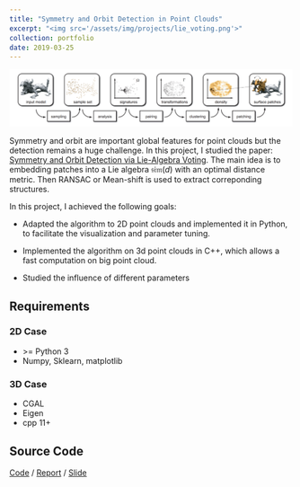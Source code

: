 ```yaml
---
title: "Symmetry and Orbit Detection in Point Clouds"
excerpt: "<img src='/assets/img/projects/lie_voting.png'>"
collection: portfolio
date: 2019-03-25
---
```


![Picture](/assets/img/projects/lie_voting.png)

Symmetry and orbit are important global features for point clouds but the detection remains a huge challenge. In this project, I studied the paper: [Symmetry and Orbit Detection via Lie-Algebra Voting](http://www.geometry.caltech.edu/pubs/SADBH16.pdf). The main idea is to embedding patches into a Lie algebra $\mathfrak{sim}(d)$ with an optimal distance metric. Then RANSAC or Mean-shift is used to extract correponding structures. 

In this project, I achieved the following goals:

* Adapted the algorithm to 2D point clouds and implemented it in Python, to facilitate the visualization and parameter tuning.

* Implemented the algorithm on 3d point clouds in C++, which allows a fast computation on big point cloud.

* Studied the influence of different parameters

## Requirements

### 2D Case

* \>= Python 3
* Numpy, Sklearn, matplotlib

### 3D Case

* CGAL
* Eigen
* cpp 11+

## Source Code

[Code](https://github.com/Tong-ZHAO/Symmetry_orbit_detection) / [Report](https://github.com/Tong-ZHAO/MVA_Courses_2018/blob/master/Nuage_Points/project/report.pdf) / [Slide](https://github.com/Tong-ZHAO/MVA_Courses_2018/blob/master/Nuage_Points/project/slide.pdf)
